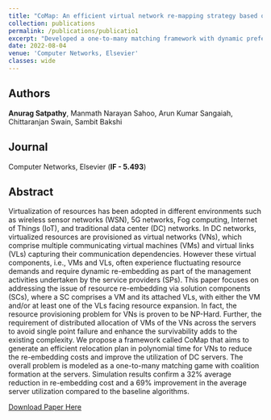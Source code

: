 ```yaml
---
title: "CoMap: An efficient virtual network re-mapping strategy based on coalitional matching theory"
collection: publications
permalink: /publications/publicatio1
excerpt: "Developed a one-to-many matching framework with dynamic preferences to relocate virtual data center requests experiencing fluctuating resource demands over an interconnected substrate network."
date: 2022-08-04
venue: 'Computer Networks, Elsevier'
classes: wide
---
```

## Authors
**Anurag Satpathy**, Manmath Narayan Sahoo, Arun Kumar Sangaiah, Chittaranjan Swain, Sambit Bakshi

## Journal
Computer Networks, Elsevier (**IF - 5.493**)

## Abstract
Virtualization of resources has been adopted in different environments such as wireless sensor networks (WSN), 5G networks, Fog computing, Internet of Things (IoT), and traditional data center (DC) networks. In DC networks, virtualized resources are provisioned as virtual networks (VNs), which comprise multiple communicating virtual machines (VMs) and virtual links (VLs) capturing their communication dependencies. However these virtual components, i.e., VMs and VLs, often experience fluctuating resource demands and require dynamic re-embedding as part of the management activities undertaken by the service providers (SPs). This paper focuses on addressing the issue of resource re-embedding via solution components (SCs), where a SC comprises a VM and its attached VLs, with either the VM and/or at least one of the VLs facing resource expansion. In fact, the resource provisioning problem for VNs is proven to be NP-Hard. Further, the requirement of distributed allocation of VMs of the VNs across the servers to avoid single point failure and enhance the survivability adds to the existing complexity. We propose a framework called CoMap that aims to generate an efficient relocation plan in polynomial time for VNs to reduce the re-embedding costs and improve the utilization of DC servers. The overall problem is modeled as a one-to-many matching game with coalition formation at the servers. Simulation results confirm a 32% average reduction in re-embedding cost and a 69% improvement in the average server utilization compared to the baseline algorithms.

[Download Paper Here](https://doi.org/10.1016/j.comnet.2022.109248)
